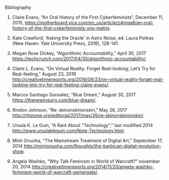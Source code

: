 Bibliography

1. Claire Evans, “An Oral History of the First Cyberfeminists”, December 11, 2015, https://motherboard.vice.com/en_us/article/z4mqa8/an-oral-history-of-the-first-cyberfeminists-vns-matrix.

2. Kate Crawford, 'Asking the Oracle' in Astro Noise, ed. Laura Poitras (New Haven: Yale University Press, 2016), 128-141. 

3. Megan Rose Dickey, “Algorithmic Accountability,” April 30, 2017 https://techcrunch.com/2017/04/30/algorithmic-accountability/.

4. Claire L. Evans, “On Virtual Reality: Forget Real-looking; Let’s Try for Real-feeling,” August 23, 2016 http://creativetimereports.org/2016/08/23/on-virtual-reality-forget-real-looking-lets-try-for-real-feeling-claire-evans/.

5. Marcos Santiago Gonsalez, “Blue Dream,” August 30, 2017 https://thenewinquiry.com/blue-dream/.

6. Rindon Johnson, “Re: skinonskinonskin,” May 26, 2017 http://rhizome.org/editorial/2017/may/26/re-skinonskinonskin/.

7. Ursula K. Le Guin, “A Rant About "Technology",” last modified 2014 http://www.ursulakleguin.com/Note-Technology.html.

8. Mimi Onuoha, “The Mainstream Treatment of Digital Art,” September 17, 2014 http://mimionuoha.com/thoughts/the-barbican-digital-revolution-show.

9. Angela Washko, “Why Talk Feminism in World of Warcraft?” november 20, 2014 http://creativetimereports.org/2014/11/20/angela-washko-feminism-world-of-warcraft-gamergate/.

